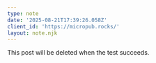 ```yaml
---
type: note
date: '2025-08-21T17:39:26.058Z'
client_id: 'https://micropub.rocks/'
layout: note.njk
---
```

This post will be deleted when the test succeeds.
